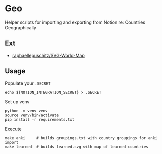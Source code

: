 # Geo

Helper scripts for importing and exporting from Notion re: Countries Geographically

## Ext

- [raphaellepuschitz/SVG-World-Map](https://github.com/raphaellepuschitz/SVG-World-Map)

## Usage

Populate your `.SECRET`

```
echo ${NOTION_INTEGRATION_SECRET} > .SECRET
```

Set up venv

```
python -m venv venv
source venv/bin/activate
pip install -r requirements.txt
```

Execute

```
make anki     # builds groupings.txt with country groupings for anki import
make learned  # builds learned.svg with map of learned countries
```
